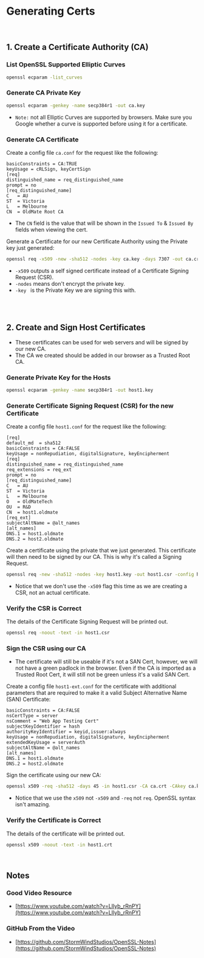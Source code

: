 # Generating Certs

<br>

## 1. Create a Certificate Authority (CA)

### List OpenSSL Supported Elliptic Curves
```bash
openssl ecparam -list_curves
```


### Generate CA Private Key

```bash
openssl ecparam -genkey -name secp384r1 -out ca.key
```

 - `Note:` not all Elliptic Curves are supported by browsers. Make sure you Google whether a curve is supported before using it for a certificate.


### Generate CA Certificate

Create a config file `ca.conf` for the request like the following:

```text
basicConstraints = CA:TRUE
keyUsage = cRLSign, keyCertSign
[req]
distinguished_name = req_distinguished_name
prompt = no
[req_distinguished_name]
C   = AU
ST  = Victoria
L   = Melbourne
CN  = OldMate Root CA
```

 - The `CN` field is the value that will be shown in the `Issued To` & `Issued By` fields when viewing the cert.

Generate a Certificate for our new Certificate Authority using the Private key just generated:

```bash
openssl req -x509 -new -sha512 -nodes -key ca.key -days 7307 -out ca.crt -config ca.conf
```

 - `-x509` outputs a self signed certificate instead of a Certificate Signing Request (CSR).
 - `-nodes` means don't encrypt the private key.
 - `-key ` is the Private Key we are signing this with.

<br>
<br>


## 2. Create and Sign Host Certificates

 - These certificates can be used for web servers and will be signed by our new CA.
 - The CA we created should be added in our browser as a Trusted Root CA.

### Generate Private Key for the Hosts
```bash
openssl ecparam -genkey -name secp384r1 -out host1.key
```


### Generate Certificate Signing Request (CSR) for the new Certificate

Create a config file `host1.conf` for the request like the following:
```text
[req]
default_md	= sha512
basicConstraints = CA:FALSE
keyUsage = nonRepudiation, digitalSignature, keyEncipherment
[req]
distinguished_name = req_distinguished_name
req_extensions = req_ext
prompt = no
[req_distinguished_name]
C   = AU
ST  = Victoria
L   = Melbourne
O   = OldMateTech
OU  = R&D
CN  = host1.oldmate
[req_ext]
subjectAltName = @alt_names
[alt_names]
DNS.1 = host1.oldmate
DNS.2 = host2.oldmate
```

Create a certificate using the private that we just generated. This certificate will then need to be signed by our CA. This is why it's called a Signing Request.

```bash
openssl req -new -sha512 -nodes -key host1.key -out host1.csr -config host1.conf
```

 - Notice that we don't use the `-x509` flag this time as we are creating a CSR, not an actual certificate.


### Verify the CSR is Correct

The details of the Certificate Signing Request will be printed out.

```bash
openssl req -noout -text -in host1.csr
```


### Sign the CSR using our CA

 - The certificate will still be useable if it's not a SAN Cert, however, we will not have a green padlock in the browser. Even if the CA is imported as a Trusted Root Cert, it will still not be green unless it's a valid SAN Cert.

 Create a config file `host1-ext.conf` for the certificate with additional parameters that are required to make it a valid Subject Alternative Name (SAN) Certificate:

```text
basicConstraints = CA:FALSE
nsCertType = server
nsComment = "Web App Testing Cert"
subjectKeyIdentifier = hash
authorityKeyIdentifier = keyid,issuer:always
keyUsage = nonRepudiation, digitalSignature, keyEncipherment
extendedKeyUsage = serverAuth
subjectAltName = @alt_names
[alt_names]
DNS.1 = host1.oldmate
DNS.2 = host2.oldmate
```

Sign the certificate using our new CA:

```bash
openssl x509 -req -sha512 -days 45 -in host1.csr -CA ca.crt -CAkey ca.key -CAcreateserial -out host1.crt -extfile host1-ext.conf
```

 - Notice that we use the `x509` not `-x509` and `-req` not `req`. OpenSSL syntax isn't amazing.


### Verify the Certificate is Correct

The details of the certificate will be printed out.

```bash
openssl x509 -noout -text -in host1.crt
```



<br>


## Notes

### Good Video Resource
 - [https://www.youtube.com/watch?v=LIlyb_rRnPY](https://www.youtube.com/watch?v=LIlyb_rRnPY)

### GitHub From the Video
 - [https://github.com/StormWindStudios/OpenSSL-Notes](https://github.com/StormWindStudios/OpenSSL-Notes)